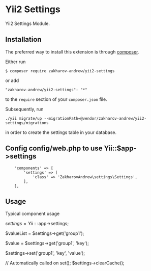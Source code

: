 # Yii2 Settings
Yii2 Settings Module.

## Installation

The preferred way to install this extension is through [composer](http://getcomposer.org/download/).

Either run

```
$ composer require zakharov-andrew/yii2-settings
```
or add

```
"zakharov-andrew/yii2-settings": "*"
```

to the ```require``` section of your ```composer.json``` file.

Subsequently, run

```
./yii migrate/up --migrationPath=@vendor/zakharov-andrew/yii2-settings/migrations
```

in order to create the settings table in your database.


##  Config config/web.php to use Yii::$app->settings

```
    'components' => [
        'settings' => [
            'class' => 'ZakharovAndrew\settings\Settings',
        ],
    ],
```

## Usage

Typical component usage

$settings = Yii::$app->settings;

$valueList = $settings->get('group1');

$value = $settings->get('group1', 'key');

$settings->set('group1', 'key', 'value');

// Automatically called on set();
$settings->clearCache();

